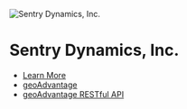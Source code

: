 ![Sentry Dynamics, Inc.](https://sentrydynamics.com/wp-content/uploads/2022/02/logo.svg)                                                    

# Sentry Dynamics, Inc.

* [Learn More](https://sentrydynamics.com/)
* [geoAdvantage](https://clients.sentrydynamics.net/)
* [geoAdvantage RESTful API](https://clients.sentrydynamics.net/swagger)
<!---
# Sentry Dynamics, Inc.
--->
<!---
sentry-dynamics-dev/sentry-dynamics-dev is a ✨ special ✨ repository because its `README.md` (this file) appears on your GitHub profile.
You can click the Preview link to take a look at your changes.
--->
